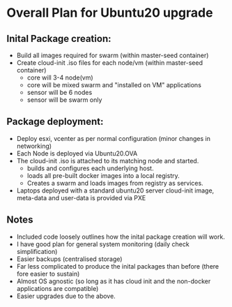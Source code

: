 # Overall Plan for Ubuntu20 upgrade

## Inital Package creation:
* Build all images required for swarm (within master-seed container)
* Create cloud-init .iso files for each node/vm (within master-seed container)
  * core will 3-4 node(vm)
  * core will be mixed swarm and "installed on VM" applications
  * sensor will be 6 nodes
  * sensor will be swarm only

## Package deployment:
* Deploy esxi, vcenter as per normal configuration (minor changes in networking)
* Each Node is deployed via Ubuntu20.OVA
* The cloud-init .iso is attached to its matching node and started.
  * builds and configures each underlying host.
  * loads all pre-built docker images into a local registry.
  * Creates a swarm and loads images from registry as services.
* Laptops deployed with a standard ubuntu20 server cloud-init image, meta-data and user-data is provided via PXE

## Notes
* Included code loosely outlines how the inital package creation will work.
* I have good plan for general system monitoring (daily check simplification)
* Easier backups (centralised storage)
* Far less complicated to produce the inital packages than before (there fore easier to sustain)
* Almost OS agnostic (so long as it has cloud init and the non-docker applications are compatible)
* Easier upgrades due to the above.
